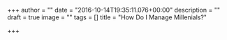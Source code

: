 +++
author = ""
date = "2016-10-14T19:35:11.076+00:00"
description = ""
draft = true
image = ""
tags = []
title = "How Do I Manage Millenials?"

+++
